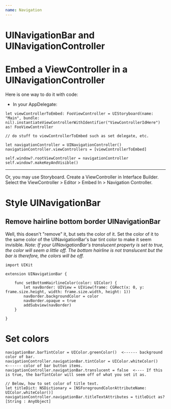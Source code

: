 ```yaml
---
name: Navigation
---
```


# UINavigationBar and UINavigationController

# Embed a ViewController in a UINavigationController

Here is one way to do it with code:

* In your AppDelegate:

```
let viewControllerToEmbed: FooViewController = UIStoryboard(name: "Main", bundle: nil).instantiateViewControllerWithIdentifier("ViewControllerIdHere") as! FooViewController

// do stuff to viewControllerToEmbed such as set delegate, etc.

let navigationController = UINavigationController()
navigationController.viewControllers = [viewControllerToEmbed]

self.window?.rootViewController = navigationController
self.window?.makeKeyAndVisible()
```

---

Or, you may use Storyboard. Create a ViewController in Interface Builder. Select the ViewController > Editor > Embed In > Navigation Controller.

# Style UINavigationBar

## Remove hairline bottom border UINavigationBar

Well, this doesn't "remove" it, but sets the color of it. Set the color of it to the same color of the UINavigationBar's bar tint color to make it seem invisible. *Note: If your UINavigationBar's translucent property is set to true, the color will seem a little off. The bottom hairline is not translucent but the bar is therefore, the colors will be off.*

```
import UIKit

extension UINavigationBar {

    func setBottomHairlineColor(color: UIColor) {
        let navBorder: UIView = UIView(frame: CGRect(x: 0, y: frame.size.height, width: frame.size.width, height: 1))
        navBorder.backgroundColor = color
        navBorder.opaque = true
        addSubview(navBorder)
    }

}
```

# Set colors

```
navigationBar.barTintColor = UIColor.greenColor()  <------ background color of bar.
navigationController.navigationBar.tintColor = UIColor.whiteColor()  <------ color of bar button items.
navigationController.navigationBar.translucent = false  <---- If this is true, the barTintColor will seem off of what you set it as.

// Below, how to set color of title text.
let titleDict: NSDictionary = [NSForegroundColorAttributeName: UIColor.whiteColor()]
navigationController.navigationBar.titleTextAttributes = titleDict as? [String : AnyObject]
```

